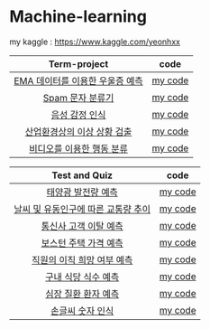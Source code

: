 # Machine-learning

my kaggle : https://www.kaggle.com/yeonhxx

|Term-project|code|
|:------:|:------:|
|[EMA 데이터를 이용한 우울증 예측](https://www.kaggle.com/c/2021-ml-tp8)|[my code](https://github.com/yeonx/Machine-learning/blob/main/Term-project/%EC%9A%B0%EC%9A%B8%EC%A6%9D%20%EC%98%88%EC%B8%A1.ipynb)|
|[Spam 문자 분류기](https://www.kaggle.com/c/2021-ml-tp2-spam/overview)|[my code](https://github.com/yeonx/Machine-learning/blob/main/Term-project/Spam%EB%AC%B8%EC%9E%90%EB%B6%84%EB%A5%98%EA%B8%B0.ipynb)|
|[음성 감정 인식](https://www.kaggle.com/c/2021-ml-tp-p6)|[my code](https://github.com/yeonx/Machine-learning/blob/main/Term-project/%EC%9D%8C%EC%84%B1%EA%B0%90%EC%A0%95%EC%9D%B8%EC%8B%9D.ipynb)|
|[산업환경상의 이상 상황 검출](https://www.kaggle.com/c/2021-ml-tp04)|[my code](https://github.com/yeonx/Machine-learning/blob/main/Term-project/%EC%82%B0%EC%97%85%ED%99%98%EA%B2%BD%EC%83%81%EC%9D%98%20%EC%9D%B4%EC%83%81%20%EC%83%81%ED%99%A9%EA%B2%80%EC%B6%9C.ipynb)|
|[비디오를 이용한 행동 분류](https://www.kaggle.com/c/2021-ml-tp4/overview)|[my code](https://github.com/yeonx/Machine-learning/blob/main/Term-project/%EB%B9%84%EB%94%94%EC%98%A4%EB%A5%BC%20%EC%9D%B4%EC%9A%A9%ED%95%9C%20%ED%96%89%EB%8F%99%20%EB%B6%84%EB%A5%98.ipynb)|

|Test and Quiz|code|
|:------:|:------:|
|[태양광 발전량 예측](https://www.kaggle.com/c/2021-ml-quiz2-1)|[my code](https://github.com/yeonx/Machine-learning/blob/main/Test%20and%20Quiz/%ED%83%9C%EC%96%91%EA%B4%91%EC%98%88%EC%B8%A1.ipynb)|
|[날씨 및 유동인구에 따른 교통량 추이](https://www.kaggle.com/c/2021-ml-quiz2-2)|[my code](https://github.com/yeonx/Machine-learning/blob/main/Test%20and%20Quiz/%EA%B5%90%ED%86%B5%EB%9F%89%EC%98%88%EC%B8%A1.ipynb)|
|[통신사 고객 이탈 예측](https://www.kaggle.com/c/2021-ml-quiz2-3)|[my code](https://github.com/yeonx/Machine-learning/blob/main/Test%20and%20Quiz/%ED%86%B5%EC%8B%A0%EC%82%AC%EC%9D%B4%ED%83%88%EA%B3%A0%EA%B0%9D%EC%98%88%EC%B8%A1.ipynb)|
|[보스턴 주택 가격 예측](https://www.kaggle.com/c/2021-ml-quiz2-4)|[my code](https://github.com/yeonx/Machine-learning/blob/main/Test%20and%20Quiz/%EB%B3%B4%EC%8A%A4%ED%84%B4%EC%A3%BC%ED%83%9D%EA%B0%80%EA%B2%A9%EC%98%88%EC%B8%A1.ipynb)|
|[직원의 이직 희망 여부 예측](https://www.kaggle.com/c/2021-ml-quiz2-5)|[my code](https://github.com/yeonx/Machine-learning/blob/main/Test%20and%20Quiz/%EC%A7%81%EC%9B%90%20%EC%9D%B4%EC%A7%81%20%ED%9D%AC%EB%A7%9D%20%EC%97%AC%EB%B6%80%20%EC%98%88%EC%B8%A1.ipynb)|
|[구내 식당 식수 예측](https://www.kaggle.com/c/2021mlfinalexamp3)|[my code](https://github.com/yeonx/Machine-learning/blob/main/Test%20and%20Quiz/%EA%B5%AC%EB%82%B4%20%EC%8B%9D%EB%8B%B9%20%EC%8B%9D%EC%88%98%20%EC%98%88%EC%B8%A1.ipynb)|
|[심장 질환 환자 예측](https://www.kaggle.com/c/2021-ml-midterm-p1/overview)|[my code](https://github.com/yeonx/Machine-learning/blob/main/Test%20and%20Quiz/%EC%8B%AC%EC%9E%A5%EB%B3%91%EC%98%88%EC%B8%A1.ipynb)|
|[손글씨 숫자 인식](https://www.kaggle.com/c/2021-ml-midterm-p3)|[my code](https://github.com/yeonx/Machine-learning/blob/main/Test%20and%20Quiz/%EC%86%90%EA%B8%80%EC%94%A8%EB%B6%84%EB%A5%98.ipynb)|
